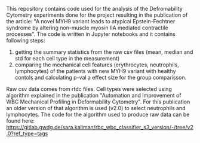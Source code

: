 This repository contains code used for the analysis of the Defromability Cytometry experiments done for the project resulting in the publication of the article: "A novel MYH9 variant leads to atypical Epstein-Fechtner syndrome by altering non-muscle myosin IIA mediated contractile processes". The code is written in Jupyter notebooks and it contains following steps:
  1) getting the summary statistics from the raw csv files (mean, median and std for each cell type in the measurement) 
  2) comparing the mechanical cell features (erythrocytes, neutrophils, lymphocytes) of the patients with new MYH9 variant with healthy contols and calculating p-val a effect size for the group comparisson.


Raw csv data comes from rtdc files. Cell types were selected using algorithm explained in the publication "Automation and Improvement of WBC Mechanical Profiling in Deformability Cytometry".
For this publication an older version of that algorithm is used (v2.0) to select neutrophils and lymphocytes. The code for the algorithm used to produce raw data can be found here:
https://gitlab.gwdg.de/sara.kaliman/rbc_wbc_classifier_s3_version/-/tree/v2.0?ref_type=tags
